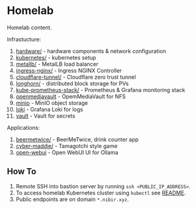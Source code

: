 # Homelab

Homelab content.


Infrastucture:

1. [hardware/](/hardware/) - hardware components & network configuration
2. [kubernetes/](/kubernetes/) - kubernetes setup
3. [metallb/](/metallb/) - MetalLB load balancer
4. [ingress-nginx/](/ingress-nginx/) - Ingress NGINX Controller
5. [cloudflare-tunnel/](/cloudflare-tunnel/) - Cloudflare zero trust tunnel
6. [longhorn/](/longhorn/) - distributed block storage for PVs
7. [kube-prometheus-stack/](/kube-prometheus-stack) - Prometheus & Grafana monitoring stack
8. [openmediavault](/openmediavault) - OpemMediaVault for NFS
9. [minio](/minio) - MinIO object storage
10. [loki](/loki/) - Grafana Loki for logs
11. [vault](/vault/) - Vault for secrets

Applications:

1. [beermetwice/](/beermetwice/) - BeerMeTwice, drink counter app
2. [cyber-maddie/](/cyber-maddie/) - Tamagotchi style game
3. [open-webui](/open-webui/) - Open WebUI UI for Ollama

## How To

1. Remote SSH into bastion server by running `ssh <PUBLIC_IP_ADDRESS>`.
2. To access homelab Kubernetes cluster using `kubectl` see [README](/kubernetes/README.md).
4. Public endpoints are on domain `*.nibir.xyz`.
